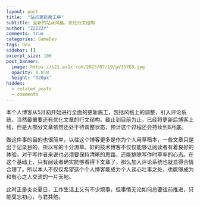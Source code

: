 ```yaml
---
layout: post
title:  "站点更新施工中"
subtitle: 全新的站点风格，优化行文结构.
author: "ZZZZZY"
comments: true
categories: GameDev
tags: Dev
sidebar: []
excerpt_size: 100
post_banner:
  image: https://s21.ax1x.com/2025/07/19/pV357E8.jpg
  opacity: 0.818
  height: "320px"
hidden:
  - related_posts
  - comments
---
```

本个人博客从5月初开始进行全面的更新施工，包括风格上的调整，引入评论系统，当然最重要还有优化文章的行文结构。截止到目前为止，已经将更新后博客上线，但是大部分文章依然还处于待调整状态，预计这个过程还会持续到8月底。<!--more-->

做这件事的目的也很简单，以往这个博客更多是作为个人用草稿本，一些文章只是出于记录目的，所以写的十分潦草。好的技术博客不仅仅能够让阅读者有着良好的体验，对于写作者来说也必须要保持清晰的思路，还能排除写作时草率的心态。在这个基础上，只有阅读者确实能够看得下文章了，那么加入评论系统也就显得合情合理了。所以本人不仅仅希望这个个人博客能成为个人谈心吐事之处，也能够成为和有心之人交流的一片天地。

此时正是炎炎夏日，工作生活上又有不少烦事，但事情无论如何总要往前推进，只能莫忘初心，与君共勉。